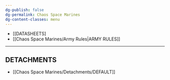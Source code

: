 ```yaml
---
dg-publish: false
dg-permalink: Chaos Space Marines
dg-content-classes: menu
---
```

- [[DATASHEETS]
- [[Chaos Space Marines/Army Rules|ARMY RULES]]

***

## DETACHMENTS

- [[Chaos Space Marines/Detachments/DEFAULT]]
